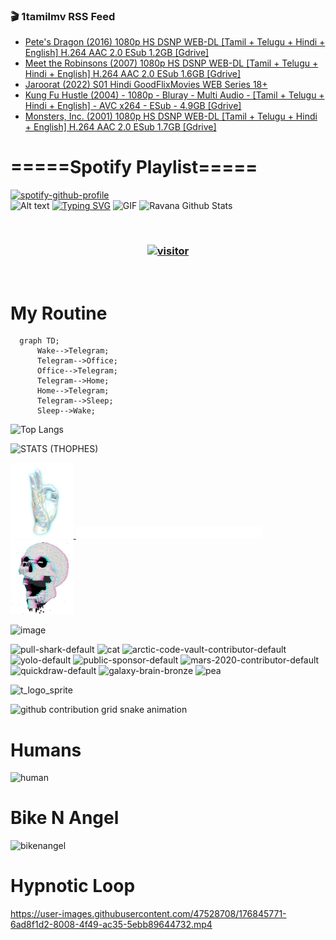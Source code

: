 ### 🎬 1tamilmv RSS Feed

<!-- BLOG-POST-LIST:START -->
- [Pete&#39;s Dragon &lpar;2016&rpar; 1080p HS DSNP WEB-DL [Tamil + Telugu + Hindi + English] H.264 AAC 2.0 ESub 1.2GB [Gdrive]](https://www.1tamilmv.click/index.php?/forums/topic/165958-petes-dragon-2016-1080p-hs-dsnp-web-dl-tamil-telugu-hindi-english-h264-aac-20-esub-12gb-gdrive/&do=findComment&comment=331422)
- [Meet the Robinsons &lpar;2007&rpar; 1080p HS DSNP WEB-DL [Tamil + Telugu + Hindi + English] H.264 AAC 2.0 ESub 1.6GB [Gdrive]](https://www.1tamilmv.click/index.php?/forums/topic/165957-meet-the-robinsons-2007-1080p-hs-dsnp-web-dl-tamil-telugu-hindi-english-h264-aac-20-esub-16gb-gdrive/&do=findComment&comment=331421)
- [Jaroorat &lpar;2022&rpar; S01 Hindi GoodFlixMovies WEB Series 18+](https://www.1tamilmv.click/index.php?/forums/topic/165956-jaroorat-2022-s01-hindi-goodflixmovies-web-series-18/&do=findComment&comment=331420)
- [Kung Fu Hustle &lpar;2004&rpar; - 1080p - Bluray - Multi Audio - [Tamil + Telugu + Hindi + English] - AVC x264 - ESub - 4.9GB [Gdrive]](https://www.1tamilmv.click/index.php?/forums/topic/165955-kung-fu-hustle-2004-1080p-bluray-multi-audio-tamil-telugu-hindi-english-avc-x264-esub-49gb-gdrive/&do=findComment&comment=331419)
- [Monsters, Inc. &lpar;2001&rpar; 1080p HS DSNP WEB-DL [Tamil + Telugu + Hindi + English] H.264 AAC 2.0 ESub 1.7GB [Gdrive]](https://www.1tamilmv.click/index.php?/forums/topic/165954-monsters-inc-2001-1080p-hs-dsnp-web-dl-tamil-telugu-hindi-english-h264-aac-20-esub-17gb-gdrive/&do=findComment&comment=331418)
<!-- BLOG-POST-LIST:END -->

# =====Spotify Playlist=====
[![spotify-github-profile](https://spotify-github-profile.vercel.app/api/view?uid=31rfzgmuvvewegdlxvlev4ynz4vu&cover_image=true&theme=default&bar_color=53b14f&bar_color_cover=true)](https://ravana69.github.io/rss)
</br>
![Alt text](https://spotify-recently-played-readme.vercel.app/api?user=31rfzgmuvvewegdlxvlev4ynz4vu)
[![Typing SVG](https://readme-typing-svg.herokuapp.com?color=%2336BCF7&center=true&vCenter=true&multiline=true&height=81&lines=I+AM+RAVANA;CONTACT+ME+ON+TELEGRAM%3A+%40R4V4N4)](https://git.io/typing-svg)
<img align="centre" height="400px" width="490px" alt="GIF" src="https://github.com/ravana69/ravana69/blob/master/rvm.gif" />
![Ravana Github Stats](https://github-readme-stats.vercel.app/api?username=ravana69&&show_icons=true&theme=radical)

<br />
<h3 align="center"> <a href="https://t.me/r4v4n4"><img src="https://profile-counter.glitch.me/ravana69/count.svg" alt="visitor" width="600"></a> </h3>
</br>

<H1>My Routine</H1>

```mermaid
  graph TD;
      Wake-->Telegram;
      Telegram-->Office;
      Office-->Telegram;
      Telegram-->Home;
      Home-->Telegram;
      Telegram-->Sleep;
      Sleep-->Wake;
```
![Top Langs](https://github-readme-stats.vercel.app/api/top-langs/?username=ravana69&&show_icons=true&theme=radical)

![STATS (THOPHES)](https://github-profile-trophy.vercel.app/?username=ravana69&theme=gruvbox&margin-w=10&margin-h=15&column=8)
<br />
<p align="left">
    <a href="#">
        <img width="20%" src="./assets/images/hand.gif" alt="" />
    </a>
    <a href="#">
        <img width="59%" src="./assets/images/spacer.png" alt="" >
    </a>
    <a href="#">
        <img width="20%" src="./assets/images/skull.gif" alt="" />
    </a>
</p>


![image](https://user-images.githubusercontent.com/47528708/175298537-0623dc00-7b1a-4ec1-b5b1-71768763a234.png)

<img width="148" alt="pull-shark-default" src="https://user-images.githubusercontent.com/47528708/176419715-70981865-4dc6-489a-8a1a-06842db67b15.gif"> <img width="148" alt="cat" src="https://user-images.githubusercontent.com/47528708/179149594-60701d0e-e626-415f-9958-80736351eadd.gif"> <img width="148" alt="arctic-code-vault-contributor-default" src="https://user-images.githubusercontent.com/47528708/175267501-e1fbbb8f-c2b2-4882-b865-2ac4debef26c.png"> <img width="148" alt="yolo-default" src="https://user-images.githubusercontent.com/47528708/175267654-281a1880-1129-4b7b-bf2f-de5dd2bc5afa.png"> <img width="148" alt="public-sponsor-default" src="https://user-images.githubusercontent.com/47528708/175268448-2e78cc75-fb25-4d76-bd22-7df520446b45.png"> <img width="148" alt="mars-2020-contributor-default" src="https://user-images.githubusercontent.com/47528708/175268475-de6d987a-3be9-4353-86a5-23b422559355.png"> <img width="148" alt="quickdraw-default" src="https://user-images.githubusercontent.com/47528708/179148665-33e7c2c8-5d95-413e-8b25-6862820a5fe7.png"> <img width="148" alt="galaxy-brain-bronze" src="https://user-images.githubusercontent.com/47528708/176419717-e2fdca8b-0fdc-47dd-9511-a7ff52178a33.gif"> <img width="148" alt="pea" src="https://user-images.githubusercontent.com/47528708/179149608-800ce6e1-7d24-4bfe-8e84-5628e6d5497d.gif">

![t_logo_sprite](https://user-images.githubusercontent.com/47528708/175293007-21ff1792-1fca-4be3-bcae-12fdc3aa414f.svg)

![github contribution grid snake animation](https://raw.githubusercontent.com/ravana69/ravana69/output/github-contribution-grid-snake-dark.svg#gh-dark-mode-only)

# Humans
<img width="170" alt="human" src="https://user-images.githubusercontent.com/47528708/176413829-c142d478-1c96-4c3c-a2a4-2dd35374c335.gif">

# Bike N Angel
<img width="170" alt="bikenangel" src="https://user-images.githubusercontent.com/47528708/176616968-3a44f91e-8016-477c-9bb5-c4689a1adbee.gif">

# Hypnotic Loop

https://user-images.githubusercontent.com/47528708/176845771-6ad8f1d2-8008-4f49-ac35-5ebb89644732.mp4

